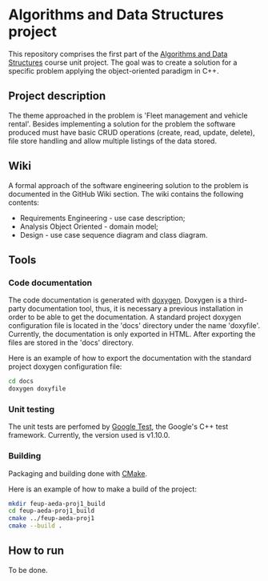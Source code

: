 # Algorithms and Data Structures project
This repository comprises the first part of the [Algorithms and Data Structures]((https://sigarra.up.pt/feup/en/UCURR_GERAL.FICHA_UC_VIEW?pv_ocorrencia_id=436433)) course unit project. The goal was to create a solution for a specific problem applying the object-oriented paradigm in C++.

## Project description
The theme approached in the problem is 'Fleet management and vehicle rental'. Besides implementing a solution for the problem the software produced must have basic CRUD operations (create, read, update, delete), file store handling and allow multiple listings of the data stored.

## Wiki
A formal approach of the software engineering solution to the problem is documented in the GitHub Wiki section. The wiki contains the following contents:
* Requirements Engineering - use case description;
* Analysis Object Oriented - domain model;
* Design - use case sequence diagram and class diagram.

## Tools

### Code documentation
The code documentation is generated with [doxygen](http://www.doxygen.nl). Doxygen is a third-party documentation tool, thus, it is necessary a previous installation in order to be able to get the documentation.
A standard project doxygen configuration file is located in the 'docs' directory under the name 'doxyfile'. Currently, the documentation is only exported in HTML. After exporting the files are stored in the 'docs' directory.

Here is an example of how to export the documentation with the standard project doxygen configuration file:
```bash
cd docs
doxygen doxyfile
```

### Unit testing
The unit tests are perfomed by [Google Test](https://github.com/google/googletest), the Google's C++ test framework. Currently, the version used is v1.10.0.

### Building
Packaging and building done with [CMake](https://cmake.org/).

Here is an example of how to make a build of the project:
```bash
mkdir feup-aeda-proj1_build
cd feup-aeda-proj1_build
cmake ../feup-aeda-proj1
cmake --build .
```

## How to run

To be done.

